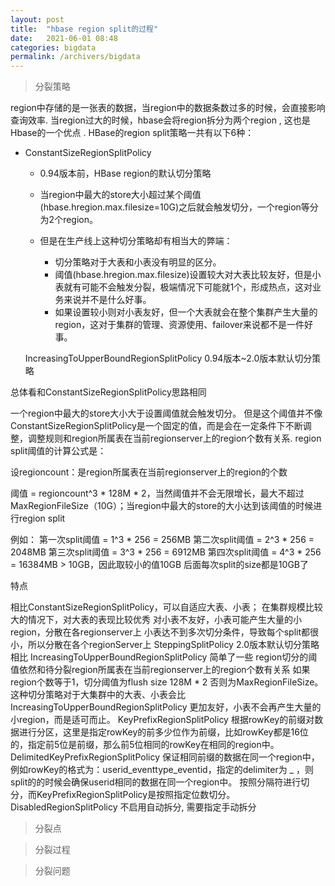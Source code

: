 ```yaml
---
layout: post
title:  "hbase region split的过程"
date:   2021-06-01 08:48
categories: bigdata
permalink: /archivers/bigdata
---
```




> 分裂策略

region中存储的是一张表的数据，当region中的数据条数过多的时候，会直接影响查询效率.
当region过大的时候，hbase会将region拆分为两个region , 这也是Hbase的一个优点 .
HBase的region split策略一共有以下6种：

* ConstantSizeRegionSplitPolicy

  * 0.94版本前，HBase region的默认切分策略

  * 当region中最大的store大小超过某个阈值(hbase.hregion.max.filesize=10G)之后就会触发切分，一个region等分为2个region。

  * 但是在生产线上这种切分策略却有相当大的弊端：
    * 切分策略对于大表和小表没有明显的区分。
    *  阈值(hbase.hregion.max.filesize)设置较大对大表比较友好，但是小表就有可能不会触发分裂，极端情况下可能就1个，形成热点，这对业务来说并不是什么好事。
    * 如果设置较小则对小表友好，但一个大表就会在整个集群产生大量的region，这对于集群的管理、资源使用、failover来说都不是一件好事。

  

  IncreasingToUpperBoundRegionSplitPolicy
  0.94版本~2.0版本默认切分策略

总体看和ConstantSizeRegionSplitPolicy思路相同

一个region中最大的store大小大于设置阈值就会触发切分。
但是这个阈值并不像ConstantSizeRegionSplitPolicy是一个固定的值，而是会在一定条件下不断调整，调整规则和region所属表在当前regionserver上的region个数有关系.
region split阈值的计算公式是：

设regioncount：是region所属表在当前regionserver上的region的个数

阈值 = regioncount^3 * 128M * 2，当然阈值并不会无限增长，最大不超过MaxRegionFileSize（10G）；当region中最大的store的大小达到该阈值的时候进行region split

例如：
第一次split阈值 = 1^3 * 256 = 256MB
第二次split阈值 = 2^3 * 256 = 2048MB
第三次split阈值 = 3^3 * 256 = 6912MB
第四次split阈值 = 4^3 * 256 = 16384MB > 10GB，因此取较小的值10GB
后面每次split的size都是10GB了

特点

相比ConstantSizeRegionSplitPolicy，可以自适应大表、小表；
在集群规模比较大的情况下，对大表的表现比较优秀
对小表不友好，小表可能产生大量的小region，分散在各regionserver上
小表达不到多次切分条件，导致每个split都很小，所以分散在各个regionServer上
SteppingSplitPolicy
2.0版本默认切分策略
相比 IncreasingToUpperBoundRegionSplitPolicy 简单了一些
region切分的阈值依然和待分裂region所属表在当前regionserver上的region个数有关系
如果region个数等于1，切分阈值为flush size 128M * 2
否则为MaxRegionFileSize。
这种切分策略对于大集群中的大表、小表会比 IncreasingToUpperBoundRegionSplitPolicy 更加友好，小表不会再产生大量的小region，而是适可而止。
KeyPrefixRegionSplitPolicy
根据rowKey的前缀对数据进行分区，这里是指定rowKey的前多少位作为前缀，比如rowKey都是16位的，指定前5位是前缀，那么前5位相同的rowKey在相同的region中。
DelimitedKeyPrefixRegionSplitPolicy
保证相同前缀的数据在同一个region中，例如rowKey的格式为：userid_eventtype_eventid，指定的delimiter为 _ ，则split的的时候会确保userid相同的数据在同一个region中。
按照分隔符进行切分，而KeyPrefixRegionSplitPolicy是按照指定位数切分。
DisabledRegionSplitPolicy
不启用自动拆分, 需要指定手动拆分

> 分裂点



> 分裂过程



> 分裂问题